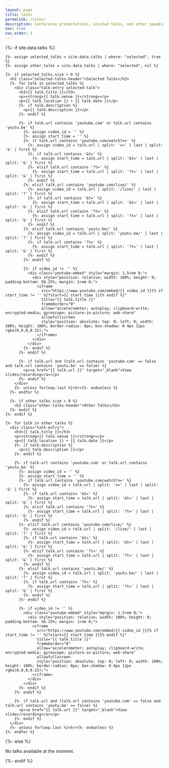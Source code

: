 ```yaml
---
layout: page
title: talks
permalink: /talks/
description: Conference presentations, invited talks, and other speaking engagements.
nav: true
nav_order: 3
---
```


<!-- pages/talks.md -->
<div class="talks">
  {%- if site.data.talks %}
    
    {%- assign selected_talks = site.data.talks | where: "selected", true %}
    {%- assign other_talks = site.data.talks | where: "selected", nil %}
    
    {%- if selected_talks.size > 0 %}
      <h2 class="selected-talks-header">Selected Talks</h2>
      {%- for talk in selected_talks %}
        <div class="talk-entry selected-talk">
          <h3>{{ talk.title }}</h3>
          <p><strong>{{ talk.venue }}</strong></p>
          <p>{{ talk.location }} • {{ talk.date }}</p>
          {%- if talk.description %}
            <p>{{ talk.description }}</p>
          {%- endif %}
          
          {%- if talk.url contains 'youtube.com' or talk.url contains 'youtu.be' %}
            {%- assign video_id = '' %}
            {%- assign start_time = '' %}
            {%- if talk.url contains 'youtube.com/watch?v=' %}
              {%- assign video_id = talk.url | split: 'v=' | last | split: '&' | first %}
              {%- if talk.url contains '&t=' %}
                {%- assign start_time = talk.url | split: '&t=' | last | split: '&' | first %}
              {%- elsif talk.url contains '?t=' %}
                {%- assign start_time = talk.url | split: '?t=' | last | split: '&' | first %}
              {%- endif %}
            {%- elsif talk.url contains 'youtube.com/live/' %}
              {%- assign video_id = talk.url | split: '/live/' | last | split: '?' | first %}
              {%- if talk.url contains '&t=' %}
                {%- assign start_time = talk.url | split: '&t=' | last | split: '&' | first %}
              {%- elsif talk.url contains '?t=' %}
                {%- assign start_time = talk.url | split: '?t=' | last | split: '&' | first %}
              {%- endif %}
            {%- elsif talk.url contains 'youtu.be/' %}
              {%- assign video_id = talk.url | split: 'youtu.be/' | last | split: '?' | first %}
              {%- if talk.url contains '?t=' %}
                {%- assign start_time = talk.url | split: '?t=' | last | split: '&' | first %}
              {%- endif %}
            {%- endif %}
            
            {%- if video_id != '' %}
              <div class="youtube-embed" style="margin: 1.5rem 0;">
                <div style="position: relative; width: 100%; height: 0; padding-bottom: 56.25%; margin: 1rem 0;">
                  <iframe 
                    src="https://www.youtube.com/embed/{{ video_id }}{% if start_time != '' %}?start={{ start_time }}{% endif %}"
                    title="{{ talk.title }}"
                    frameborder="0"
                    allow="accelerometer; autoplay; clipboard-write; encrypted-media; gyroscope; picture-in-picture; web-share"
                    allowfullscreen
                    style="position: absolute; top: 0; left: 0; width: 100%; height: 100%; border-radius: 8px; box-shadow: 0 4px 12px rgba(0,0,0,0.15);">
                  </iframe>
                </div>
              </div>
            {%- endif %}
          {%- endif %}
          
          {%- if talk.url and (talk.url contains 'youtube.com' == false and talk.url contains 'youtu.be' == false) %}
            <p><a href="{{ talk.url }}" target="_blank">View slides/recording</a></p>
          {%- endif %}
        </div>
        {%- unless forloop.last %}<hr>{%- endunless %}
      {%- endfor %}
      
      {%- if other_talks.size > 0 %}
        <h2 class="other-talks-header">Other Talks</h2>
      {%- endif %}
    {%- endif %}
    
    {%- for talk in other_talks %}
      <div class="talk-entry">
        <h3>{{ talk.title }}</h3>
        <p><strong>{{ talk.venue }}</strong></p>
        <p>{{ talk.location }} • {{ talk.date }}</p>
        {%- if talk.description %}
          <p>{{ talk.description }}</p>
        {%- endif %}
        
        {%- if talk.url contains 'youtube.com' or talk.url contains 'youtu.be' %}
          {%- assign video_id = '' %}
          {%- assign start_time = '' %}
          {%- if talk.url contains 'youtube.com/watch?v=' %}
            {%- assign video_id = talk.url | split: 'v=' | last | split: '&' | first %}
            {%- if talk.url contains '&t=' %}
              {%- assign start_time = talk.url | split: '&t=' | last | split: '&' | first %}
            {%- elsif talk.url contains '?t=' %}
              {%- assign start_time = talk.url | split: '?t=' | last | split: '&' | first %}
            {%- endif %}
          {%- elsif talk.url contains 'youtube.com/live/' %}
            {%- assign video_id = talk.url | split: '/live/' | last | split: '?' | first %}
            {%- if talk.url contains '&t=' %}
              {%- assign start_time = talk.url | split: '&t=' | last | split: '&' | first %}
            {%- elsif talk.url contains '?t=' %}
              {%- assign start_time = talk.url | split: '?t=' | last | split: '&' | first %}
            {%- endif %}
          {%- elsif talk.url contains 'youtu.be/' %}
            {%- assign video_id = talk.url | split: 'youtu.be/' | last | split: '?' | first %}
            {%- if talk.url contains '?t=' %}
              {%- assign start_time = talk.url | split: '?t=' | last | split: '&' | first %}
            {%- endif %}
          {%- endif %}
          
          {%- if video_id != '' %}
            <div class="youtube-embed" style="margin: 1.5rem 0;">
              <div style="position: relative; width: 100%; height: 0; padding-bottom: 56.25%; margin: 1rem 0;">
                <iframe 
                  src="https://www.youtube.com/embed/{{ video_id }}{% if start_time != '' %}?start={{ start_time }}{% endif %}"
                  title="{{ talk.title }}"
                  frameborder="0"
                  allow="accelerometer; autoplay; clipboard-write; encrypted-media; gyroscope; picture-in-picture; web-share"
                  allowfullscreen
                  style="position: absolute; top: 0; left: 0; width: 100%; height: 100%; border-radius: 8px; box-shadow: 0 4px 12px rgba(0,0,0,0.15);">
                </iframe>
              </div>
            </div>
          {%- endif %}
        {%- endif %}
        
        {%- if talk.url and (talk.url contains 'youtube.com' == false and talk.url contains 'youtu.be' == false) %}
          <p><a href="{{ talk.url }}" target="_blank">View slides/recording</a></p>
        {%- endif %}
      </div>
      {%- unless forloop.last %}<hr>{%- endunless %}
    {%- endfor %}
    
  {%- else %}
    <p>No talks available at the moment.</p>
  {%- endif %}
</div>

<style>
.selected-talks-header {
  color: var(--global-theme-color);
  border-bottom: 2px solid var(--global-theme-color);
  padding-bottom: 0.5rem;
  margin-bottom: 1.5rem;
  margin-top: 2rem;
}

.other-talks-header {
  margin-top: 3rem;
  margin-bottom: 1.5rem;
  color: var(--global-text-color-light);
  border-bottom: 1px solid var(--global-divider-color);
  padding-bottom: 0.5rem;
}

.selected-talk {
  background-color: var(--global-bg-color);
  border-left: 4px solid var(--global-theme-color);
  padding-left: 1rem;
  margin-left: -1rem;
}

.talk-entry {
  margin-bottom: 1.5rem;
}

.talk-entry h3 {
  margin-bottom: 0.5rem;
  color: var(--global-text-color);
}

.talk-entry p {
  margin-bottom: 0.3rem;
}

.youtube-embed {
  margin: 1.5rem 0;
}

.youtube-embed iframe {
  transition: box-shadow 0.3s ease;
}

.youtube-embed:hover iframe {
  box-shadow: 0 6px 20px rgba(0,0,0,0.25);
}

@media (max-width: 768px) {
  .youtube-embed {
    margin: 1rem 0;
  }
}

/* Remove old thumbnail styles as we're now using embeds */
.youtube-thumbnail img {
  transition: transform 0.2s ease, box-shadow 0.2s ease;
}

.youtube-thumbnail img:hover {
  transform: scale(1.02);
  box-shadow: 0 6px 20px rgba(0,0,0,0.25);
}
</style>